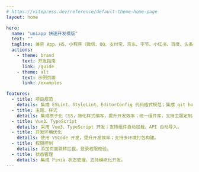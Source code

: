 ```yaml
---
# https://vitepress.dev/reference/default-theme-home-page
layout: home

hero:
  name: "uniapp 快速开发模版"
  text: ""
  tagline: 兼容 App、H5、小程序（微信、QQ、支付宝、京东、字节、小红书、百度、头条...）
  actions:
    - theme: brand
      text: 开发指南
      link: /guide
    - theme: alt
      text: 示例页面
      link: /examples

features:
  - title: 项目规范
    details: 集成 ESLint、StyleLint、EditorConfig 代码格式规范；集成 git hooks 自动校验 git 提交代码格式。
  - title: 主题、样式
    details: 集成原子化 CSS，简化样式编写，提升开发效率；统一组件库，支持主题定制。
  - title: Vue3、TypeScript
    details: 采用 Vue3、TypeScript 开发；支持组件自动加载、API 自动导入。
  - title: 开发环境优化
    details: 使用 VSCode 开发，提升开发效率；支持多环境打包构建。
  - title: 权限控制
    details: 添加页面跳转拦截，登录权限校验。
  - title: 状态管理
    details: 集成 Pinia 状态管理，支持模块化开发。
---
```

